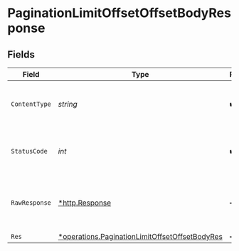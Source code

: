 # PaginationLimitOffsetOffsetBodyResponse


## Fields

| Field                                                                                                           | Type                                                                                                            | Required                                                                                                        | Description                                                                                                     |
| --------------------------------------------------------------------------------------------------------------- | --------------------------------------------------------------------------------------------------------------- | --------------------------------------------------------------------------------------------------------------- | --------------------------------------------------------------------------------------------------------------- |
| `ContentType`                                                                                                   | *string*                                                                                                        | :heavy_check_mark:                                                                                              | HTTP response content type for this operation                                                                   |
| `StatusCode`                                                                                                    | *int*                                                                                                           | :heavy_check_mark:                                                                                              | HTTP response status code for this operation                                                                    |
| `RawResponse`                                                                                                   | [*http.Response](https://pkg.go.dev/net/http#Response)                                                          | :heavy_minus_sign:                                                                                              | Raw HTTP response; suitable for custom response parsing                                                         |
| `Res`                                                                                                           | [*operations.PaginationLimitOffsetOffsetBodyRes](../../models/operations/paginationlimitoffsetoffsetbodyres.md) | :heavy_minus_sign:                                                                                              | OK                                                                                                              |
